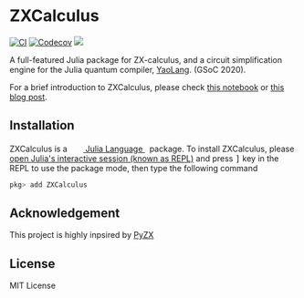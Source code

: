 # ZXCalculus

[![CI](https://github.com/QuantumBFS/ZXCalculus.jl/actions/workflows/CI.yml/badge.svg)](https://github.com/QuantumBFS/ZXCalculus.jl/actions/workflows/CI.yml)
[![Codecov](https://codecov.io/gh/QuantumBFS/ZXCalculus.jl/branch/master/graph/badge.svg)](https://codecov.io/gh/QuantumBFS/ZXCalculus.jl)
[![](https://img.shields.io/badge/docs-latest-blue.svg)](https://yaoquantum.org/ZXCalculus.jl/dev/)

A full-featured Julia package for ZX-calculus, and a circuit simplification engine for the Julia quantum compiler, [YaoLang](https://github.com/QuantumBFS/YaoLang.jl). (GSoC 2020).

For a brief introduction to ZXCalculus, please check [this notebook](https://github.com/ChenZhao44/ZXCalculusTutorials) or [this blog post](https://chenzhao44.github.io/2020/08/27/ZXCalculus.jl/).

## Installation

<p>
ZXCalculus is a &nbsp;
    <a href="https://julialang.org">
        <img src="https://julialang.org/favicon.ico" width="16em">
        Julia Language
    </a>
    &nbsp; package. To install ZXCalculus,
    please <a href="https://docs.julialang.org/en/v1/manual/getting-started/">open
    Julia's interactive session (known as REPL)</a> and press <kbd>]</kbd> key in the REPL to use the package mode, then type the following command
</p>

```julia
pkg> add ZXCalculus
```

## Acknowledgement

This project is highly inpsired by [PyZX](https://github.com/Quantomatic/pyzx)

## License

MIT License
